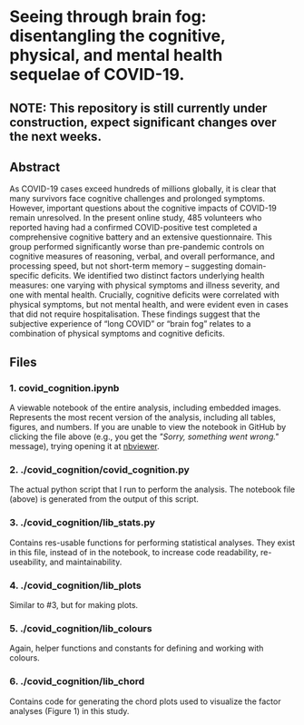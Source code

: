 # Seeing through brain fog: disentangling the cognitive, physical, and mental health sequelae of COVID-19.

## NOTE: This repository is still currently under construction, expect significant changes over the next weeks.

## Abstract
As COVID-19 cases exceed hundreds of millions globally, it is clear that many survivors face cognitive challenges and prolonged symptoms. However, important questions about the cognitive impacts of COVID-19 remain unresolved. In the present online study, 485 volunteers who reported having had a confirmed COVID-positive test completed a comprehensive cognitive battery and an extensive questionnaire. This group performed significantly worse than pre-pandemic controls on cognitive measures of reasoning, verbal, and overall performance, and processing speed, but not short-term memory – suggesting domain-specific deficits. We identified two distinct factors underlying health measures: one varying with physical symptoms and illness severity, and one with mental health. Crucially, cognitive deficits were correlated with physical symptoms, but not mental health, and were evident even in cases that did not require hospitalisation. These findings suggest that the subjective experience of “long COVID” or “brain fog” relates to a combination of physical symptoms and cognitive deficits.

## Files

### 1. covid_cognition.ipynb
A viewable notebook of the entire analysis, including embedded images. Represents the most recent version of the analysis, including all tables, figures, and numbers. If you are unable to view the notebook in GitHub by clicking the file above (e.g., you get the _"Sorry, something went wrong."_ message), trying opening it at [nbviewer](https://nbviewer.jupyter.org/).

### 2. ./covid_cognition/covid_cognition.py
The actual python script that I run to perform the analysis. The notebook file (above) is generated from the output of this script.

### 3. ./covid_cognition/lib_stats.py
Contains res-usable functions for performing statistical analyses. They exist in this file, instead of in the notebook, to increase code readability, re-useability, and maintainability.

### 4. ./covid_cognition/lib_plots
Similar to #3, but for making plots.

### 5. ./covid_cognition/lib_colours
Again, helper functions and constants for defining and working with colours.

### 6. ./covid_cognition/lib_chord
Contains code for generating the chord plots used to visualize the factor analyses (Figure 1) in this study.
